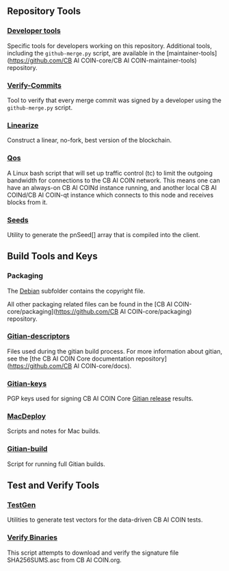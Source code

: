 Repository Tools
---------------------

### [Developer tools](/contrib/devtools) ###
Specific tools for developers working on this repository.
Additional tools, including the `github-merge.py` script, are available in the [maintainer-tools](https://github.com/CB AI COIN-core/CB AI COIN-maintainer-tools) repository.

### [Verify-Commits](/contrib/verify-commits) ###
Tool to verify that every merge commit was signed by a developer using the `github-merge.py` script.

### [Linearize](/contrib/linearize) ###
Construct a linear, no-fork, best version of the blockchain.

### [Qos](/contrib/qos) ###

A Linux bash script that will set up traffic control (tc) to limit the outgoing bandwidth for connections to the CB AI COIN network. This means one can have an always-on CB AI COINd instance running, and another local CB AI COINd/CB AI COIN-qt instance which connects to this node and receives blocks from it.

### [Seeds](/contrib/seeds) ###
Utility to generate the pnSeed[] array that is compiled into the client.

Build Tools and Keys
---------------------

### Packaging ###
The [Debian](/contrib/debian) subfolder contains the copyright file.

All other packaging related files can be found in the [CB AI COIN-core/packaging](https://github.com/CB AI COIN-core/packaging) repository.

### [Gitian-descriptors](/contrib/gitian-descriptors) ###
Files used during the gitian build process. For more information about gitian, see the [the CB AI COIN Core documentation repository](https://github.com/CB AI COIN-core/docs).

### [Gitian-keys](/contrib/gitian-keys)
PGP keys used for signing CB AI COIN Core [Gitian release](/doc/release-process.md) results.

### [MacDeploy](/contrib/macdeploy) ###
Scripts and notes for Mac builds.

### [Gitian-build](/contrib/gitian-build.py) ###
Script for running full Gitian builds.

Test and Verify Tools
---------------------

### [TestGen](/contrib/testgen) ###
Utilities to generate test vectors for the data-driven CB AI COIN tests.

### [Verify Binaries](/contrib/verifybinaries) ###
This script attempts to download and verify the signature file SHA256SUMS.asc from CB AI COIN.org.
